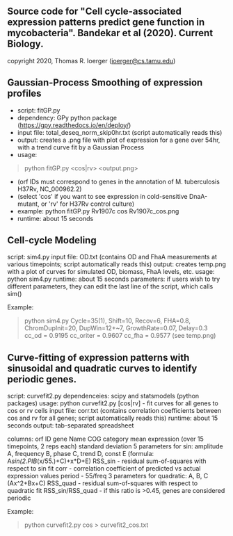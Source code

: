 Source code for "Cell cycle-associated expression patterns predict 
gene function in mycobacteria". Bandekar et al (2020). Current Biology.
-----------------------------------------------
copyright 2020, Thomas R. Ioerger (ioerger@cs.tamu.edu)


Gaussian-Process Smoothing of expression profiles
-------------------------------------------------

* script: fitGP.py
* dependency: GPy python package (https://gpy.readthedocs.io/en/deploy/)
* input file: total_deseq_norm_skip0hr.txt (script automatically reads this)
* output: creates a .png file with plot of expression for a gene over 54hr, with a trend curve fit by a Gaussian Process
* usage: 
> python fitGP.py <orfID> <cos|rv> <output.png>
  * (orf IDs must correspond to genes in the annotation of M. tuberculosis H37Rv, NC_000962.2)
  * (select 'cos' if you want to see expression in cold-sensitive DnaA-mutant, or 'rv' for H37Rv control culture)
* example: python fitGP.py Rv1907c cos Rv1907c_cos.png
* runtime: about 15 seconds



Cell-cycle Modeling
-------------------

script: sim4.py
input file: OD.txt (contains OD and FhaA measurements at various timepoints; script automatically reads this)
output: creates temp.png with a plot of curves for simulated OD, biomass, FhaA levels, etc.
usage: python sim4.py
runtime: about 15 seconds
parameters: if users wish to try different parameters, they can edit the last line of the script, which calls sim()

Example: 
> python sim4.py
Cycle=35(1), Shift=10, Recov=6, FHA=0.8,
ChromDupInit=20, DupWin=12+~7, GrowthRate=0.07, Delay=0.3
cc_od = 0.9195
cc_oriter = 0.9607
cc_fha = 0.9577
(see temp.png)



Curve-fitting of expression patterns with sinusoidal and quadratic 
curves to identify periodic genes.
------------------------------------------------------------------

script: curvefit2.py
dependenceies: scipy and statsmodels (python packages)
usage: python curvefit2.py [cos|rv] - fit curves for all genes to cos or rv cells
input file: corr.txt (contains correlation coefficients between cos and rv for all genes; script automatically reads this)
runtime: about 15 seconds
output: tab-separated spreadsheet

columns:
  orf ID
  gene Name
  COG category
  mean expression (over 15 timepoints, 2 reps each)
  standard deviation
  5 parameters for sin: amplitude A, frequency B, phase C, trend D, const E (formula: A*sin(2.*PI*B*(x/55.)+C)+x*D+E)
  RSS_sin - residual sum-of-squares with respect to sin fit
  corr - correlation coefficient of predicted vs actual expression values
  period - 55/freq
  3 parameters for quadratic: A, B, C (Ax^2+Bx+C)
  RSS_quad - residual sum-of-squares with respect to quadratic fit
  RSS_sin/RSS_quad - if this ratio is >0.45, genes are considered periodic

Example:
> python curvefit2.py cos > curvefit2_cos.txt
